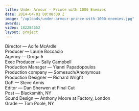 ```yaml
---
title: Under Armour - Prince with 1000 Enemies
date: 2014-04-01 00:00:00 Z
image: "/uploads/under-armour-prince-with-1000-enemies.jpg"
awards: 
video: 182284652
layout: project
---
```


Director — Aoife McArdle  
Producer — Laurie Boccacio  
Agency — Droga 5  
Exec Producer — Sally Campbell  
Production Manager — Yianni Papadopoulos  
Production company — Somesuch/Anonymous  
Production Designer — Richard Wright  
DoP — Steve Annis  
Editor — Dan Sherwen at Final Cut  
Post — Blacksmith, NY  
Sound Design — Anthony Moore at Factory, London   
Grade — Tom Poole, NY